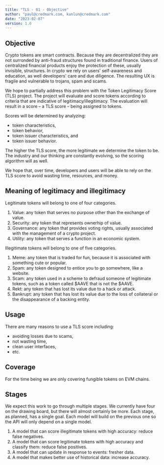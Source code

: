 ```yaml
---
title: "TLS - 01 - Objective"
author: "paul@credmark.com, kunlun@credmark.com"
date: "2023-02-07"
version: 1.0
---
```



## Objective

Crypto tokens are smart contracts. Because they are decentralized they are not surronded by anti-fraud structures found in traditional finance. Users of centralized financial products enjoy the protection of these, usually invisible, structures. In crypto we rely on users' self-awareness and education, as well developers' care and due diligence. The resulting UX is fragile and vulnerable to trojans, spam and scams.

We hope to partially address this problem with the Token Legitimacy Score (TLS) project. The project will evaluate and score tokens according to criteria that are indicative of legitimacy/illegitimacy. The evaluation will result in a score – a TLS score – being assigned to tokens. 

Scores will be determined by analyzing:

* token characteristics,
* token behavior, 
* token issuer characteristics, and 
* token issuer behavior. 

The higher the TLS score, the more legitimate we determine the token to be. The industry and our thinking are constantly evolving, so the scoring algorithm will as well.

We hope that, over time, developers and users will be able to rely on the TLS score to avoid wasting time, resources, and money.

## Meaning of legitimacy and illegitimacy

Legitimate tokens will belong to one of four categories.

1. Value: any token that serves no purpose other than the exchange of value.
2. Security: any token that represents ownerhip of value.
3. Governance: any token that provides voting rights, usually associated with the management of a crypto project.
4. Utility: any token that serves a function in an economic system.

Illegitimate tokens will belong to one of five categories.

1. Meme: any token that is traded for fun, because it is associated with something cute or popular.
2. Spam: any token designed to entice you to go somewhere, like a website.
3. Scam: any token used in a scheme to defraud someone of legitimate tokens, such as a token called $AAVE that is not the $AAVE.
4. Rekt: any token that has lost its value due to a hack or attack.
5. Bankrupt: any token that has lost its value due to the loss of collateral or the disappearance of a backing entity.

## Usage

There are many reasons to use a TLS score including:

* avoiding losses due to scams,
* not wasting time,
* clean user interfaces, 
* etc.

## Coverage

For the time being we are only covering fungible tokens on EVM chains.

## Stages

We expect this work to go through multiple stages. We currently have four on the drawing board, but there will almost certainly be more. Each stage, as planned, has a single goal. Each model will build on the previous one so the API will only depend on a single model.

1. A model that can score illegitimate tokens with high accuracy: reduce false negatives.
2. A model that can score legitimate tokens with high accuracy and classify them: reduce false positives.
3. A model that can update in response to events: fresher data.
4. A model that makes better use of historical data: increase accuracy.
